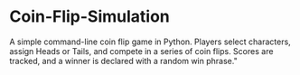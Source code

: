 # Coin-Flip-Simulation
A simple command-line coin flip game in Python. Players select characters, assign Heads or Tails, and compete in a series of coin flips. Scores are tracked, and a winner is declared with a random win phrase."
